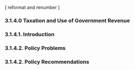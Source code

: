 [ reformat and renumber ]
### 3.1.4.0  Taxation and Use of Government Revenue
### 3.1.4.1.  Introduction
### 3.1.4.2.  Policy Problems
### 3.1.4.2.  Policy Recommendations
